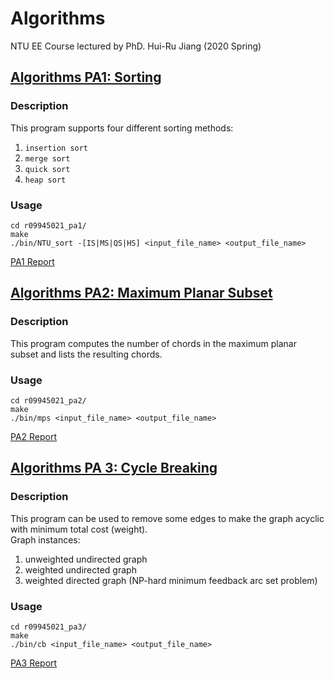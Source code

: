 # Algorithms
NTU EE Course lectured by PhD. Hui-Ru Jiang (2020 Spring)

## [Algorithms PA1: Sorting](https://github.com/yitinghung/Algorithms/tree/main/r09945021_pa1)
### Description
This program supports four different sorting methods:     
1. `insertion sort`
2. `merge sort`
3. `quick sort`
4. `heap sort`     

### Usage
```
cd r09945021_pa1/
make
./bin/NTU_sort -[IS|MS|QS|HS] <input_file_name> <output_file_name>
```
[PA1 Report](https://github.com/yitinghung/Algorithms/blob/main/r09945021_pa1/doc/report.pdf)       

## [Algorithms PA2: Maximum Planar Subset](https://github.com/yitinghung/Algorithms/tree/main/r09945021_pa2)
### Description
This program computes the number of chords in the maximum planar subset and lists the resulting chords.    

### Usage
```
cd r09945021_pa2/
make 
./bin/mps <input_file_name> <output_file_name>
```
[PA2 Report](https://github.com/yitinghung/Algorithms/blob/main/r09945021_pa2/doc/report.pdf)       

## [Algorithms PA 3: Cycle Breaking](https://github.com/yitinghung/Algorithms/tree/main/r09945021_pa3)
### Description
This program can be used to remove some edges to make the graph acyclic with minimum total cost (weight).     
Graph instances:   
1. unweighted undirected graph     
2. weighted undirected graph     
3. weighted directed graph (NP-hard minimum feedback arc set problem)     

### Usage
```
cd r09945021_pa3/
make
./bin/cb <input_file_name> <output_file_name>
```
[PA3 Report](https://github.com/yitinghung/Algorithms/blob/main/r09945021_pa3/doc/report.pdf)      


